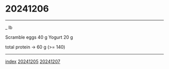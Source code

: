 <head><meta name="viewport" content="width=device-width, initial-scale=1.0, user-scalable=yes" /><meta charset="UTF-8"></head>

# 20241206

---

_ lb

Scramble eggs 40 g
Yogurt 20 g

total protein -> 60 g (>= 140)

---

[index](../../index.html)
[20241205](20241205.html)
[20241207](20241207.html)
